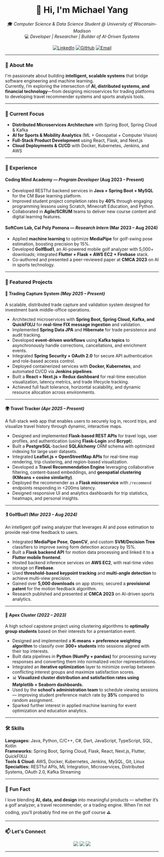 <div align="center">

# 👋 Hi, I'm **Michael Yang**
🎓 *Computer Science & Data Science Student @ University of Wisconsin–Madison*  
💻 *Developer | Researcher | Builder of AI-Driven Systems*  

[![LinkedIn](https://img.shields.io/badge/LinkedIn-blue?logo=linkedin&logoColor=white&style=for-the-badge)](http://www.linkedin.com/in/michael-yang-78173726b)
[![GitHub](https://img.shields.io/badge/GitHub-black?logo=github&logoColor=white&style=for-the-badge)](https://github.com/michaelyang-dev)
[![Email](https://img.shields.io/badge/Email-D14836?logo=gmail&logoColor=white&style=for-the-badge)](mailto:michaelslyang@gmail.com)

</div>

---

### 🚀 About Me  
I'm passionate about building **intelligent, scalable systems** that bridge software engineering and machine learning.  
Currently, I’m exploring the intersection of **AI, distributed systems, and financial technology**—from designing microservices for trading platforms to developing travel recommender systems and sports analysis tools.  

---

### 🧠 Current Focus  
- **Distributed Microservices Architecture** with Spring Boot, Spring Cloud & Kafka  
- **AI for Sports & Mobility Analytics** (ML + Geospatial + Computer Vision)  
- **Full-Stack Product Development** using React, Flask, and Next.js  
- **Cloud Deployments & CI/CD** with Docker, Kubernetes, Jenkins, and AWS  

---

### 💼 Experience

#### **Coding Mind Academy** — *Program Developer* (Aug 2023 – Present)  
- Developed RESTful backend services in **Java + Spring Boot + MySQL** for the CM Base learning platform.  
- Improved student project completion rates by **40%** through engaging programming lessons using Scratch, Minecraft Education, and Python.  
- Collaborated in **Agile/SCRUM** teams to deliver new course content and digital learning features.

#### **SoftCom Lab, Cal Poly Pomona** — *Research Intern* (Mar 2023 – Aug 2024)  
- Applied **machine learning** to optimize **MediaPipe** for golf-swing pose estimation, boosting precision by 15%.  
- Developed **GolfBud1**, an AI-powered mobile golf analyzer with 5,000+ downloads; integrated **Flutter + Flask + AWS EC2 + Firebase** stack.  
- Co-authored and presented a peer-reviewed paper at **CMCA 2023** on AI in sports technology.

---

### 🧩 Featured Projects

#### 🏦 **Trading Capture System** *(May 2025 – Present)*  
A scalable, distributed trade capture and validation system designed for investment bank middle-office operations.  
- Architected microservices with **Spring Boot, Spring Cloud, Kafka, and QuickFIX/J** for **real-time FIX message ingestion** and validation.  
- Implemented **Spring Data JPA** and **Hibernate** for trade persistence and audit tracking.  
- Developed **event-driven workflows** using **Kafka topics** to asynchronously handle corrections, cancellations, and enrichment events.  
- Integrated **Spring Security + OAuth 2.0** for secure API authentication and role-based access control.  
- Deployed containerized services with **Docker, Kubernetes**, and automated CI/CD via **Jenkins pipelines**.  
- Built a **React + Next.js + Redux dashboard** for real-time execution visualization, latency metrics, and trade lifecycle tracking.  
- Achieved full fault tolerance, horizontal scalability, and dynamic resource allocation across environments.

---

#### 🌍 **Travel Tracker** *(Apr 2025 – Present)*  
A full-stack web app that enables users to securely log in, record trips, and visualize travel history through dynamic, interactive maps.  
- Designed and implemented **Flask-based REST APIs** for travel logs, user profiles, and authentication (using **Flask-Login** and **Bcrypt**).  
- Built a **PostgreSQL**-backed **SQLAlchemy** ORM schema with optimized indexing for large user datasets.  
- Integrated **Leaflet.js + OpenStreetMap APIs** for real-time map rendering, trip clustering, and region-based visualization.  
- Developed a **Travel Recommendation Engine** leveraging collaborative filtering, content-based embeddings, and **geospatial clustering (KMeans + cosine similarity)**.  
- Deployed the recommender as a **Flask microservice** with `/recommend` endpoints responding in <200ms latency.  
- Designed responsive UI and analytics dashboards for trip statistics, heatmaps, and personal insights.

---

#### 🏌️ **GolfBud1** *(Mar 2023 – Aug 2024)*  
An intelligent golf swing analyzer that leverages AI and pose estimation to provide real-time feedback to users.  
- Integrated **MediaPipe Pose**, **OpenCV**, and custom **SVM/Decision Tree** classifiers to improve swing form detection accuracy by 15%.  
- Built a **Flask backend API** for motion data processing and linked it to a **Flutter mobile frontend**.  
- Hosted backend inference services on **AWS EC2**, with real-time video storage on **Firebase**.  
- Used **threshold-based keypoint tracking** and **multi-angle detection** to achieve multi-view precision.  
- Gained over **5,000 downloads** on app stores; secured a **provisional patent** for the motion feedback algorithm.  
- Research published and presented at **CMCA 2023** on AI-driven sports analytics.

---

#### 🧮 **Apex Cluster** *(2022 – 2023)*  
A high school capstone project using clustering algorithms to **optimally group students** based on their interests for a presentation event.  
- Designed and implemented a **K-means + preference weighting algorithm** to classify over **300+ students** into sessions aligned with their top interests.  
- Built data pipelines in **Python (NumPy + pandas)** for processing survey responses and converting them into normalized vector representations.  
- Integrated an **iterative optimization** layer to minimize overlap between conflicting interest groups and maximize satisfaction scores.  
- 📊 **Visualized cluster distribution and satisfaction rates using Matplotlib + Seaborn dashboards.**  
- Used by the **school’s administration team** to schedule viewing sessions — improving student preference match rate by **35%** compared to random assignment.  
- Sparked further interest in applied machine learning for event optimization and education analytics.

---

### 🛠️ Skills
**Languages:** Java, Python, C/C++, C#, Dart, JavaScript, TypeScript, SQL, Kotlin  
**Frameworks:** Spring Boot, Spring Cloud, Flask, React, Next.js, Flutter, QuickFIX/J  
**Tools & Cloud:** AWS, Docker, Kubernetes, Jenkins, MySQL, Git, Linux  
**Specialties:** RESTful APIs, ML Integration, Microservices, Distributed Systems, OAuth 2.0, Kafka Streaming  

---

### 🌱 Fun Fact  
I love blending **AI, data, and design** into meaningful products — whether it’s a golf analyzer, a travel recommender, or a trading engine. When I’m not coding, you’ll probably find me on the golf course ⛳.

---

### 📫 Let's Connect  

<p align="center">
<a href="mailto:michaelslyang@gmail.com"><img src="https://img.shields.io/badge/Gmail-D14836?style=for-the-badge&logo=gmail&logoColor=white"/></a>
<a href="https://www.linkedin.com/in/michael-yang-78173726b"><img src="https://img.shields.io/badge/LinkedIn-0077B5?style=for-the-badge&logo=linkedin&logoColor=white"/></a>
<a href="https://github.com/michaelyang-dev"><img src="https://img.shields.io/badge/GitHub-100000?style=for-the-badge&logo=github&logoColor=white"/></a>
</p>

---

<div align="center">

<!--
![Top Langs](https://github-readme-stats.vercel.app/api/top-langs/?username=SLYmike2006&layout=compact&theme=tokyonight)
![GitHub Stats](https://github-readme-stats.vercel.app/api?username=SLYmike2006&show_icons=true&theme=tokyonight)
-->

</div>
